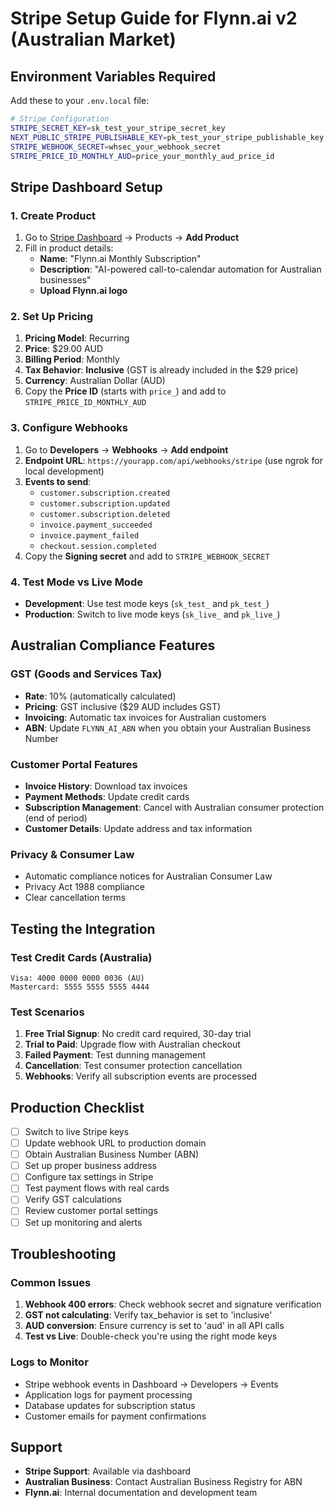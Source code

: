 # Stripe Setup Guide for Flynn.ai v2 (Australian Market)

## Environment Variables Required

Add these to your `.env.local` file:

```bash
# Stripe Configuration
STRIPE_SECRET_KEY=sk_test_your_stripe_secret_key
NEXT_PUBLIC_STRIPE_PUBLISHABLE_KEY=pk_test_your_stripe_publishable_key
STRIPE_WEBHOOK_SECRET=whsec_your_webhook_secret
STRIPE_PRICE_ID_MONTHLY_AUD=price_your_monthly_aud_price_id
```

## Stripe Dashboard Setup

### 1. Create Product

1. Go to [Stripe Dashboard](https://dashboard.stripe.com) → Products → **Add Product**
2. Fill in product details:
   - **Name**: "Flynn.ai Monthly Subscription"
   - **Description**: "AI-powered call-to-calendar automation for Australian businesses"
   - **Upload Flynn.ai logo**

### 2. Set Up Pricing

1. **Pricing Model**: Recurring
2. **Price**: $29.00 AUD
3. **Billing Period**: Monthly
4. **Tax Behavior**: **Inclusive** (GST is already included in the $29 price)
5. **Currency**: Australian Dollar (AUD)
6. Copy the **Price ID** (starts with `price_`) and add to `STRIPE_PRICE_ID_MONTHLY_AUD`

### 3. Configure Webhooks

1. Go to **Developers** → **Webhooks** → **Add endpoint**
2. **Endpoint URL**: `https://yourapp.com/api/webhooks/stripe` (use ngrok for local development)
3. **Events to send**:
   - `customer.subscription.created`
   - `customer.subscription.updated`
   - `customer.subscription.deleted`
   - `invoice.payment_succeeded`
   - `invoice.payment_failed`
   - `checkout.session.completed`
4. Copy the **Signing secret** and add to `STRIPE_WEBHOOK_SECRET`

### 4. Test Mode vs Live Mode

- **Development**: Use test mode keys (`sk_test_` and `pk_test_`)
- **Production**: Switch to live mode keys (`sk_live_` and `pk_live_`)

## Australian Compliance Features

### GST (Goods and Services Tax)

- **Rate**: 10% (automatically calculated)
- **Pricing**: GST inclusive ($29 AUD includes GST)
- **Invoicing**: Automatic tax invoices for Australian customers
- **ABN**: Update `FLYNN_AI_ABN` when you obtain your Australian Business Number

### Customer Portal Features

- **Invoice History**: Download tax invoices
- **Payment Methods**: Update credit cards
- **Subscription Management**: Cancel with Australian consumer protection (end of period)
- **Customer Details**: Update address and tax information

### Privacy & Consumer Law

- Automatic compliance notices for Australian Consumer Law
- Privacy Act 1988 compliance
- Clear cancellation terms

## Testing the Integration

### Test Credit Cards (Australia)

```
Visa: 4000 0000 0000 0036 (AU)
Mastercard: 5555 5555 5555 4444
```

### Test Scenarios

1. **Free Trial Signup**: No credit card required, 30-day trial
2. **Trial to Paid**: Upgrade flow with Australian checkout
3. **Failed Payment**: Test dunning management
4. **Cancellation**: Test consumer protection cancellation
5. **Webhooks**: Verify all subscription events are processed

## Production Checklist

- [ ] Switch to live Stripe keys
- [ ] Update webhook URL to production domain
- [ ] Obtain Australian Business Number (ABN)
- [ ] Set up proper business address
- [ ] Configure tax settings in Stripe
- [ ] Test payment flows with real cards
- [ ] Verify GST calculations
- [ ] Review customer portal settings
- [ ] Set up monitoring and alerts

## Troubleshooting

### Common Issues

1. **Webhook 400 errors**: Check webhook secret and signature verification
2. **GST not calculating**: Verify tax_behavior is set to 'inclusive'
3. **AUD conversion**: Ensure currency is set to 'aud' in all API calls
4. **Test vs Live**: Double-check you're using the right mode keys

### Logs to Monitor

- Stripe webhook events in Dashboard → Developers → Events
- Application logs for payment processing
- Database updates for subscription status
- Customer emails for payment confirmations

## Support

- **Stripe Support**: Available via dashboard
- **Australian Business**: Contact Australian Business Registry for ABN
- **Flynn.ai**: Internal documentation and development team
